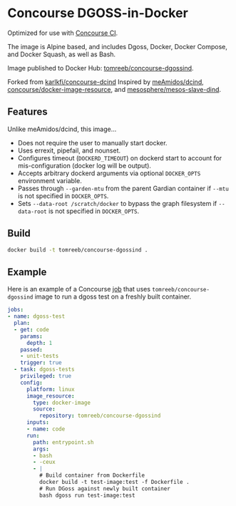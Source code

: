 # Concourse DGOSS-in-Docker

Optimized for use with [Concourse CI](http://concourse.ci/).

The image is Alpine based, and includes Dgoss, Docker, Docker Compose, and Docker Squash, as well as Bash.

Image published to Docker Hub: [tomreeb/concourse-dgossind](https://hub.docker.com/r/tomreeb/concourse-dgossind/).

Forked from [karlkfi/concourse-dcind](https://github.com/karlkfi/concourse-dcind)
Inspired by [meAmidos/dcind](https://github.com/meAmidos/dcind),  [concourse/docker-image-resource](https://github.com/concourse/docker-image-resource/blob/master/assets/common.sh), and [mesosphere/mesos-slave-dind](https://github.com/mesosphere/mesos-slave-dind).

## Features

Unlike meAmidos/dcind, this image...

- Does not require the user to manually start docker.
- Uses errexit, pipefail, and nounset.
- Configures timeout (`DOCKERD_TIMEOUT`) on dockerd start to account for mis-configuration (docker log will be output).
- Accepts arbitrary dockerd arguments via optional `DOCKER_OPTS` environment variable.
- Passes through `--garden-mtu` from the parent Gardian container if `--mtu` is not specified in `DOCKER_OPTS`.
- Sets `--data-root /scratch/docker` to bypass the graph filesystem if `--data-root` is not specified in `DOCKER_OPTS`.

## Build

```bash
docker build -t tomreeb/concourse-dgossind .
```

## Example

Here is an example of a Concourse [job](http://concourse.ci/concepts.html) that uses ```tomreeb/concourse-dgossind``` image to run a dgoss test on a freshly built container.

```yaml
jobs:
- name: dgoss-test
  plan:
  - get: code
    params:
      depth: 1
    passed:
    - unit-tests
    trigger: true
  - task: dgoss-tests
    privileged: true
    config:
      platform: linux
      image_resource:
        type: docker-image
        source:
          repository: tomreeb/concourse-dgossind
      inputs:
      - name: code
      run:
        path: entrypoint.sh
        args:
        - bash
        - -ceux
        - |
          # Build container from Dockerfile
          docker build -t test-image:test -f Dockerfile .
          # Run DGoss against newly built container
          bash dgoss run test-image:test
```
